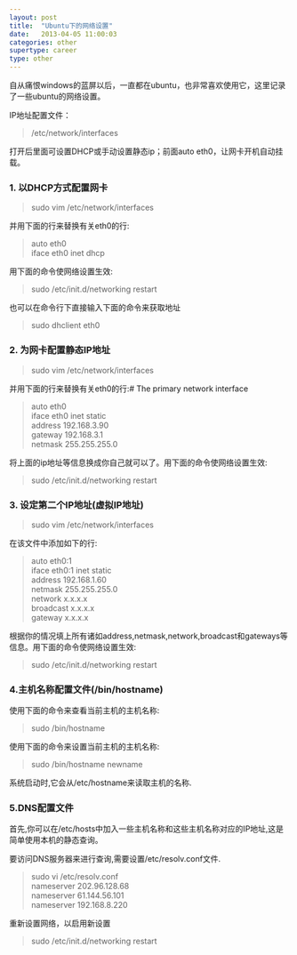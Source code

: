```yaml
---
layout: post
title:  "Ubuntu下的网络设置"
date:   2013-04-05 11:00:03
categories: other
supertype: career
type: other
---
```


自从痛恨windows的蓝屏以后，一直都在ubuntu，也非常喜欢使用它，这里记录了一些ubuntu的网络设置。

IP地址配置文件： 

>/etc/network/interfaces

打开后里面可设置DHCP或手动设置静态ip；前面auto eth0，让网卡开机自动挂载。

### 1. 以DHCP方式配置网卡

>sudo vim /etc/network/interfaces

并用下面的行来替换有关eth0的行:

>auto eth0  
iface eth0 inet dhcp

用下面的命令使网络设置生效:

>sudo /etc/init.d/networking     restart

也可以在命令行下直接输入下面的命令来获取地址

>sudo dhclient eth0

### 2. 为网卡配置静态IP地址

>sudo vim /etc/network/interfaces

并用下面的行来替换有关eth0的行:# The primary network interface

>auto eth0  
iface eth0 inet static  
address 192.168.3.90  
gateway 192.168.3.1  
netmask 255.255.255.0 

将上面的ip地址等信息换成你自己就可以了。用下面的命令使网络设置生效:

>sudo /etc/init.d/networking restart

### 3. 设定第二个IP地址(虚拟IP地址)

>sudo vim /etc/network/interfaces

在该文件中添加如下的行:

>auto eth0:1  
iface eth0:1 inet static  
address 192.168.1.60  
netmask 255.255.255.0  
network x.x.x.x  
broadcast x.x.x.x  
gateway x.x.x.x  

根据你的情况填上所有诸如address,netmask,network,broadcast和gateways等信息。用下面的命令使网络设置生效:

>sudo /etc/init.d/networking restart


### 4.主机名称配置文件(/bin/hostname)

使用下面的命令来查看当前主机的主机名称:

>sudo /bin/hostname

使用下面的命令来设置当前主机的主机名称:

>sudo /bin/hostname newname

系统启动时,它会从/etc/hostname来读取主机的名称.


### 5.DNS配置文件

首先,你可以在/etc/hosts中加入一些主机名称和这些主机名称对应的IP地址,这是简单使用本机的静态查询。

要访问DNS服务器来进行查询,需要设置/etc/resolv.conf文件.

>sudo vi /etc/resolv.conf  
nameserver 202.96.128.68  
nameserver 61.144.56.101  
nameserver 192.168.8.220  

重新设置网络，以启用新设置

>sudo /etc/init.d/networking restart
